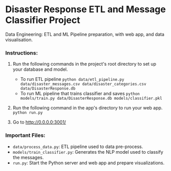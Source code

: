 # Disaster Response ETL and Message Classifier Project

Data Engineering: ETL and ML Pipeline preparation, with web app, and data visualisation.

### Instructions:
1. Run the following commands in the project's root directory to set up your database and model.

    - To run ETL pipeline
        `python data/etl_pipeline.py data/disaster_messages.csv data/disaster_categories.csv data/DisasterResponse.db`
    - To run ML pipeline that trains classifier and saves
        `python models/train.py data/DisasterResponse.db models/classifier.pkl`

2. Run the following command in the app's directory to run your web app.
    `python run.py`

3. Go to http://0.0.0.0:3001/

### Important Files:
- `data/process_data.py`: ETL pipeline used to data pre-process.
- `models/train_classifier.py`: Generates the NLP model used to classify the messages.
- `run.py`: Start the Python server and web app and prepare visualizations.
